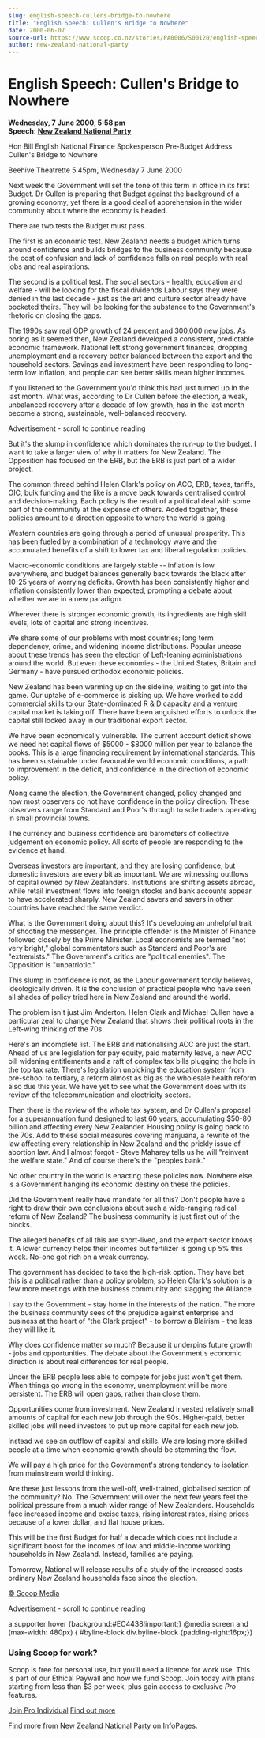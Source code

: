 ```yaml
---
slug: english-speech-cullens-bridge-to-nowhere
title: "English Speech: Cullen's Bridge to Nowhere"
date: 2000-06-07
source-url: https://www.scoop.co.nz/stories/PA0006/S00120/english-speech-cullens-bridge-to-nowhere.htm
author: new-zealand-national-party
---
```

English Speech: Cullen's Bridge to Nowhere
==========================================

**Wednesday, 7 June 2000, 5:58 pm**  
**Speech: [New Zealand National Party](https://info.scoop.co.nz/New_Zealand_National_Party)**

Hon Bill English National Finance Spokesperson Pre-Budget Address  
Cullen's Bridge to Nowhere

Beehive Theatrette 5.45pm, Wednesday 7 June 2000

Next week the Government will set the tone of this term in office in its first Budget. Dr Cullen is preparing that Budget against the background of a growing economy, yet there is a good deal of apprehension in the wider community about where the economy is headed.

There are two tests the Budget must pass.

The first is an economic test. New Zealand needs a budget which turns around confidence and builds bridges to the business community because the cost of confusion and lack of confidence falls on real people with real jobs and real aspirations.

The second is a political test. The social sectors - health, education and welfare - will be looking for the fiscal dividends Labour says they were denied in the last decade - just as the art and culture sector already have pocketed theirs. They will be looking for the substance to the Government's rhetoric on closing the gaps.

The 1990s saw real GDP growth of 24 percent and 300,000 new jobs. As boring as it seemed then, New Zealand developed a consistent, predictable economic framework. National left strong government finances, dropping unemployment and a recovery better balanced between the export and the household sectors. Savings and investment have been responding to long-term low inflation, and people can see better skills mean higher incomes.

If you listened to the Government you'd think this had just turned up in the last month. What was, according to Dr Cullen before the election, a weak, unbalanced recovery after a decade of low growth, has in the last month become a strong, sustainable, well-balanced recovery.

Advertisement - scroll to continue reading





But it's the slump in confidence which dominates the run-up to the budget. I want to take a larger view of why it matters for New Zealand. The Opposition has focused on the ERB, but the ERB is just part of a wider project.

The common thread behind Helen Clark's policy on ACC, ERB, taxes, tariffs, OIC, bulk funding and the like is a move back towards centralised control and decision-making. Each policy is the result of a political deal with some part of the community at the expense of others. Added together, these policies amount to a direction opposite to where the world is going.

Western countries are going through a period of unusual prosperity. This has been fueled by a combination of a technology wave and the accumulated benefits of a shift to lower tax and liberal regulation policies.

Macro-economic conditions are largely stable -- inflation is low everywhere, and budget balances generally back towards the black after 10-25 years of worrying deficits. Growth has been consistently higher and inflation consistently lower than expected, prompting a debate about whether we are in a new paradigm.

Wherever there is stronger economic growth, its ingredients are high skill levels, lots of capital and strong incentives.

We share some of our problems with most countries; long term dependency, crime, and widening income distributions. Popular unease about these trends has seen the election of Left-leaning administrations around the world. But even these economies - the United States, Britain and Germany - have pursued orthodox economic policies.

New Zealand has been warming up on the sideline, waiting to get into the game. Our uptake of e-commerce is picking up. We have worked to add commercial skills to our State-dominated R & D capacity and a venture capital market is taking off. There have been anguished efforts to unlock the capital still locked away in our traditional export sector.

We have been economically vulnerable. The current account deficit shows we need net capital flows of $5000 - $8000 million per year to balance the books. This is a large financing requirement by international standards. This has been sustainable under favourable world economic conditions, a path to improvement in the deficit, and confidence in the direction of economic policy.

Along came the election, the Government changed, policy changed and now most observers do not have confidence in the policy direction. These observers range from Standard and Poor's through to sole traders operating in small provincial towns.

The currency and business confidence are barometers of collective judgement on economic policy. All sorts of people are responding to the evidence at hand.

Overseas investors are important, and they are losing confidence, but domestic investors are every bit as important. We are witnessing outflows of capital owned by New Zealanders. Institutions are shifting assets abroad, while retail investment flows into foreign stocks and bank accounts appear to have accelerated sharply. New Zealand savers and savers in other countries have reached the same verdict.

What is the Government doing about this? It's developing an unhelpful trait of shooting the messenger. The principle offender is the Minister of Finance followed closely by the Prime Minister. Local economists are termed \"not very bright," global commentators such as Standard and Poor's are "extremists." The Government's critics are "political enemies". The Opposition is "unpatriotic."

This slump in confidence is not, as the Labour government fondly believes, ideologically driven. It is the conclusion of practical people who have seen all shades of policy tried here in New Zealand and around the world.

The problem isn't just Jim Anderton. Helen Clark and Michael Cullen have a particular zeal to change New Zealand that shows their political roots in the Left-wing thinking of the 70s.

Here's an incomplete list. The ERB and nationalising ACC are just the start. Ahead of us are legislation for pay equity, paid maternity leave, a new ACC bill widening entitlements and a raft of complex tax bills plugging the hole in the top tax rate. There's legislation unpicking the education system from pre-school to tertiary, a reform almost as big as the wholesale health reform also due this year. We have yet to see what the Government does with its review of the telecommunication and electricity sectors.

Then there is the review of the whole tax system, and Dr Cullen's proposal for a superannuation fund designed to last 60 years, accumulating $50-80 billion and affecting every New Zealander. Housing policy is going back to the 70s. Add to these social measures covering marijuana, a rewrite of the law affecting every relationship in New Zealand and the prickly issue of abortion law. And I almost forgot - Steve Maharey tells us he will "reinvent the welfare state." And of course there's the "peoples bank."

No other country in the world is enacting these policies now. Nowhere else is a Government hanging its economic destiny on these the policies.

Did the Government really have mandate for all this? Don't people have a right to draw their own conclusions about such a wide-ranging radical reform of New Zealand? The business community is just first out of the blocks.

The alleged benefits of all this are short-lived, and the export sector knows it. A lower currency helps their incomes but fertilizer is going up 5% this week. No-one got rich on a weak currency.

The government has decided to take the high-risk option. They have bet this is a political rather than a policy problem, so Helen Clark's solution is a few more meetings with the business community and slagging the Alliance.

I say to the Government - stay home in the interests of the nation. The more the business community sees of the prejudice against enterprise and business at the heart of "the Clark project" - to borrow a Blairism - the less they will like it.

Why does confidence matter so much? Because it underpins future growth - jobs and opportunities. The debate about the Government's economic direction is about real differences for real people.

Under the ERB people less able to compete for jobs just won't get them. When things go wrong in the economy, unemployment will be more persistent. The ERB will open gaps, rather than close them.

Opportunities come from investment. New Zealand invested relatively small amounts of capital for each new job through the 90s. Higher-paid, better skilled jobs will need investors to put up more capital for each new job.

Instead we see an outflow of capital and skills. We are losing more skilled people at a time when economic growth should be stemming the flow.

We will pay a high price for the Government's strong tendency to isolation from mainstream world thinking.

Are these just lessons from the well-off, well-trained, globalised section of the community? No. The Government will over the next few years feel the political pressure from a much wider range of New Zealanders. Households face increased income and excise taxes, rising interest rates, rising prices because of a lower dollar, and flat house prices.

This will be the first Budget for half a decade which does not include a significant boost for the incomes of low and middle-income working households in New Zealand. Instead, families are paying.

Tomorrow, National will release results of a study of the increased costs ordinary New Zealand households face since the election.  

[© Scoop Media](http://www.scoop.co.nz/about/terms.html)  

Advertisement - scroll to continue reading



a.supporter:hover {background:#EC4438!important;} @media screen and (max-width: 480px) { #byline-block div.byline-block {padding-right:16px;}}

### Using Scoop for work?

Scoop is free for personal use, but you’ll need a licence for work use. This is part of our Ethical Paywall and how we fund Scoop. Join today with plans starting from less than $3 per week, plus gain access to exclusive _Pro_ features.  
  
[Join Pro Individual](https://pro.scoop.co.nz/Individual/?from=ProIn24) [Find out more](https://pro.scoop.co.nz/using-scoop-for-work/?from=ProIn24)

Find more from [New Zealand National Party](https://info.scoop.co.nz/New_Zealand_National_Party) on InfoPages.